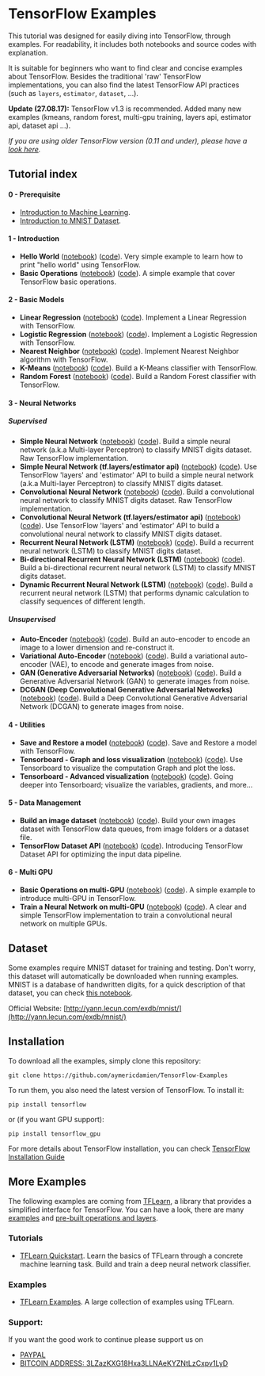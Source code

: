 # TensorFlow Examples

This tutorial was designed for easily diving into TensorFlow, through examples. For readability, it includes both notebooks and source codes with explanation.

It is suitable for beginners who want to find clear and concise examples about TensorFlow. Besides the traditional 'raw' TensorFlow implementations, you can also find the latest TensorFlow API practices (such as `layers`, `estimator`, `dataset`, ...).

**Update (27.08.17):** TensorFlow v1.3 is recommended. Added many new examples (kmeans, random forest, multi-gpu training, layers api, estimator api, dataset api ...).

*If you are using older TensorFlow version (0.11 and under), please have a [look here](https://github.com/aymericdamien/TensorFlow-Examples/tree/0.11).*

## Tutorial index

#### 0 - Prerequisite
- [Introduction to Machine Learning](https://github.com/aymericdamien/TensorFlow-Examples/blob/master/notebooks/0_Prerequisite/ml_introduction.ipynb).
- [Introduction to MNIST Dataset](https://github.com/aymericdamien/TensorFlow-Examples/blob/master/notebooks/0_Prerequisite/mnist_dataset_intro.ipynb).

#### 1 - Introduction
- **Hello World** ([notebook](https://github.com/aymericdamien/TensorFlow-Examples/blob/master/notebooks/1_Introduction/helloworld.ipynb)) ([code](https://github.com/aymericdamien/TensorFlow-Examples/blob/master/examples/1_Introduction/helloworld.py)). Very simple example to learn how to print "hello world" using TensorFlow.
- **Basic Operations** ([notebook](https://github.com/aymericdamien/TensorFlow-Examples/blob/master/notebooks/1_Introduction/basic_operations.ipynb)) ([code](https://github.com/aymericdamien/TensorFlow-Examples/blob/master/examples/1_Introduction/basic_operations.py)). A simple example that cover TensorFlow basic operations.

#### 2 - Basic Models
- **Linear Regression** ([notebook](https://github.com/aymericdamien/TensorFlow-Examples/blob/master/notebooks/2_BasicModels/linear_regression.ipynb)) ([code](https://github.com/aymericdamien/TensorFlow-Examples/blob/master/examples/2_BasicModels/linear_regression.py)). Implement a Linear Regression with TensorFlow.
- **Logistic Regression** ([notebook](https://github.com/aymericdamien/TensorFlow-Examples/blob/master/notebooks/2_BasicModels/logistic_regression.ipynb)) ([code](https://github.com/aymericdamien/TensorFlow-Examples/blob/master/examples/2_BasicModels/logistic_regression.py)). Implement a Logistic Regression with TensorFlow.
- **Nearest Neighbor** ([notebook](https://github.com/aymericdamien/TensorFlow-Examples/blob/master/notebooks/2_BasicModels/nearest_neighbor.ipynb)) ([code](https://github.com/aymericdamien/TensorFlow-Examples/blob/master/examples/2_BasicModels/nearest_neighbor.py)). Implement Nearest Neighbor algorithm with TensorFlow.
- **K-Means** ([notebook](https://github.com/aymericdamien/TensorFlow-Examples/blob/master/notebooks/2_BasicModels/kmeans.ipynb)) ([code](https://github.com/aymericdamien/TensorFlow-Examples/blob/master/examples/2_BasicModels/kmeans.py)). Build a K-Means classifier with TensorFlow.
- **Random Forest** ([notebook](https://github.com/aymericdamien/TensorFlow-Examples/blob/master/notebooks/2_BasicModels/random_forest.ipynb)) ([code](https://github.com/aymericdamien/TensorFlow-Examples/blob/master/examples/2_BasicModels/random_forest.py)). Build a Random Forest classifier with TensorFlow.

#### 3 - Neural Networks
##### Supervised

- **Simple Neural Network** ([notebook](https://github.com/aymericdamien/TensorFlow-Examples/blob/master/notebooks/3_NeuralNetworks/neural_network_raw.ipynb)) ([code](https://github.com/aymericdamien/TensorFlow-Examples/blob/master/examples/3_NeuralNetworks/neural_network_raw.py)). Build a simple neural network (a.k.a Multi-layer Perceptron) to classify MNIST digits dataset. Raw TensorFlow implementation.
- **Simple Neural Network (tf.layers/estimator api)** ([notebook](https://github.com/aymericdamien/TensorFlow-Examples/blob/master/notebooks/3_NeuralNetworks/neural_network.ipynb)) ([code](https://github.com/aymericdamien/TensorFlow-Examples/blob/master/examples/3_NeuralNetworks/neural_network.py)). Use TensorFlow 'layers' and 'estimator' API to build a simple neural network (a.k.a Multi-layer Perceptron) to classify MNIST digits dataset.
- **Convolutional Neural Network** ([notebook](https://github.com/aymericdamien/TensorFlow-Examples/blob/master/notebooks/3_NeuralNetworks/convolutional_network_raw.ipynb)) ([code](https://github.com/aymericdamien/TensorFlow-Examples/blob/master/examples/3_NeuralNetworks/convolutional_network_raw.py)). Build a convolutional neural network to classify MNIST digits dataset. Raw TensorFlow implementation.
- **Convolutional Neural Network (tf.layers/estimator api)** ([notebook](https://github.com/aymericdamien/TensorFlow-Examples/blob/master/notebooks/3_NeuralNetworks/convolutional_network.ipynb)) ([code](https://github.com/aymericdamien/TensorFlow-Examples/blob/master/examples/3_NeuralNetworks/convolutional_network.py)). Use TensorFlow 'layers' and 'estimator' API to build a convolutional neural network to classify MNIST digits dataset.
- **Recurrent Neural Network (LSTM)** ([notebook](https://github.com/aymericdamien/TensorFlow-Examples/blob/master/notebooks/3_NeuralNetworks/recurrent_network.ipynb)) ([code](https://github.com/aymericdamien/TensorFlow-Examples/blob/master/examples/3_NeuralNetworks/recurrent_network.py)). Build a recurrent neural network (LSTM) to classify MNIST digits dataset.
- **Bi-directional Recurrent Neural Network (LSTM)** ([notebook](https://github.com/aymericdamien/TensorFlow-Examples/blob/master/notebooks/3_NeuralNetworks/bidirectional_rnn.ipynb)) ([code](https://github.com/aymericdamien/TensorFlow-Examples/blob/master/examples/3_NeuralNetworks/bidirectional_rnn.py)). Build a bi-directional recurrent neural network (LSTM) to classify MNIST digits dataset.
- **Dynamic Recurrent Neural Network (LSTM)** ([notebook](https://github.com/aymericdamien/TensorFlow-Examples/blob/master/notebooks/3_NeuralNetworks/dynamic_rnn.ipynb)) ([code](https://github.com/aymericdamien/TensorFlow-Examples/blob/master/examples/3_NeuralNetworks/dynamic_rnn.py)). Build a recurrent neural network (LSTM) that performs dynamic calculation to classify sequences of different length.

##### Unsupervised
- **Auto-Encoder** ([notebook](https://github.com/aymericdamien/TensorFlow-Examples/blob/master/notebooks/3_NeuralNetworks/autoencoder.ipynb)) ([code](https://github.com/aymericdamien/TensorFlow-Examples/blob/master/examples/3_NeuralNetworks/autoencoder.py)). Build an auto-encoder to encode an image to a lower dimension and re-construct it.
- **Variational Auto-Encoder** ([notebook](https://github.com/aymericdamien/TensorFlow-Examples/blob/master/notebooks/3_NeuralNetworks/Variational_autoencoder.ipynb)) ([code](https://github.com/aymericdamien/TensorFlow-Examples/blob/master/examples/3_NeuralNetworks/variational_autoencoder.py)). Build a variational auto-encoder (VAE), to encode and generate images from noise.
- **GAN (Generative Adversarial Networks)** ([notebook](https://github.com/aymericdamien/TensorFlow-Examples/blob/master/notebooks/3_NeuralNetworks/gan.ipynb)) ([code](https://github.com/aymericdamien/TensorFlow-Examples/blob/master/examples/3_NeuralNetworks/gan.py)). Build a Generative Adversarial Network (GAN) to generate images from noise.
- **DCGAN (Deep Convolutional Generative Adversarial Networks)** ([notebook](https://github.com/aymericdamien/TensorFlow-Examples/blob/master/notebooks/3_NeuralNetworks/dcgan.ipynb)) ([code](https://github.com/aymericdamien/TensorFlow-Examples/blob/master/examples/3_NeuralNetworks/dcgan.py)). Build a Deep Convolutional Generative Adversarial Network (DCGAN) to generate images from noise.

#### 4 - Utilities
- **Save and Restore a model** ([notebook](https://github.com/aymericdamien/TensorFlow-Examples/blob/master/notebooks/4_Utils/save_restore_model.ipynb)) ([code](https://github.com/aymericdamien/TensorFlow-Examples/blob/master/examples/4_Utils/save_restore_model.py)). Save and Restore a model with TensorFlow.
- **Tensorboard - Graph and loss visualization** ([notebook](https://github.com/aymericdamien/TensorFlow-Examples/blob/master/notebooks/4_Utils/tensorboard_basic.ipynb)) ([code](https://github.com/aymericdamien/TensorFlow-Examples/blob/master/examples/4_Utils/tensorboard_basic.py)). Use Tensorboard to visualize the computation Graph and plot the loss.
- **Tensorboard - Advanced visualization** ([notebook](https://github.com/aymericdamien/TensorFlow-Examples/blob/master/notebooks/4_Utils/tensorboard_advanced.ipynb)) ([code](https://github.com/aymericdamien/TensorFlow-Examples/blob/master/examples/4_Utils/tensorboard_advanced.py)). Going deeper into Tensorboard; visualize the variables, gradients, and more...

#### 5 - Data Management
- **Build an image dataset** ([notebook](https://github.com/aymericdamien/TensorFlow-Examples/blob/master/notebooks/5_DataManagement/build_an_image_dataset.ipynb)) ([code](https://github.com/aymericdamien/TensorFlow-Examples/blob/master/examples/5_DataManagement/build_an_image_dataset.py)). Build your own images dataset with TensorFlow data queues, from image folders or a dataset file.
- **TensorFlow Dataset API** ([notebook](https://github.com/aymericdamien/TensorFlow-Examples/blob/master/notebooks/5_DataManagement/tensorflow_dataset_api.ipynb)) ([code](https://github.com/aymericdamien/TensorFlow-Examples/blob/master/examples/5_DataManagement/tensorflow_dataset_api.py)). Introducing TensorFlow Dataset API for optimizing the input data pipeline.

#### 6 - Multi GPU
- **Basic Operations on multi-GPU** ([notebook](https://github.com/aymericdamien/TensorFlow-Examples/blob/master/notebooks/6_MultiGPU/multigpu_basics.ipynb)) ([code](https://github.com/aymericdamien/TensorFlow-Examples/blob/master/examples/5_MultiGPU/multigpu_basics.py)). A simple example to introduce multi-GPU in TensorFlow.
- **Train a Neural Network on multi-GPU** ([notebook](https://github.com/aymericdamien/TensorFlow-Examples/blob/master/notebooks/6_MultiGPU/multigpu_cnn.ipynb)) ([code](https://github.com/aymericdamien/TensorFlow-Examples/blob/master/examples/5_MultiGPU/multigpu_cnn.py)). A clear and simple TensorFlow implementation to train a convolutional neural network on multiple GPUs.

## Dataset
Some examples require MNIST dataset for training and testing. Don't worry, this dataset will automatically be downloaded when running examples.
MNIST is a database of handwritten digits, for a quick description of that dataset, you can check [this notebook](https://github.com/aymericdamien/TensorFlow-Examples/blob/master/notebooks/0_Prerequisite/mnist_dataset_intro.ipynb).

Official Website: [http://yann.lecun.com/exdb/mnist/](http://yann.lecun.com/exdb/mnist/)

## Installation

To download all the examples, simply clone this repository:
```
git clone https://github.com/aymericdamien/TensorFlow-Examples
```

To run them, you also need the latest version of TensorFlow. To install it:
```
pip install tensorflow
```

or (if you want GPU support):
```
pip install tensorflow_gpu
```

For more details about TensorFlow installation, you can check [TensorFlow Installation Guide](https://github.com/tensorflow/tensorflow/blob/master/tensorflow/g3doc/get_started/os_setup.md)

## More Examples
The following examples are coming from [TFLearn](https://github.com/tflearn/tflearn), a library that provides a simplified interface for TensorFlow. You can have a look, there are many [examples](https://github.com/tflearn/tflearn/tree/master/examples) and [pre-built operations and layers](http://tflearn.org/doc_index/#api).

### Tutorials
- [TFLearn Quickstart](https://github.com/tflearn/tflearn/blob/master/tutorials/intro/quickstart.md). Learn the basics of TFLearn through a concrete machine learning task. Build and train a deep neural network classifier.

### Examples
- [TFLearn Examples](https://github.com/tflearn/tflearn/blob/master/examples). A large collection of examples using TFLearn.

### Support:

If you want the good work to continue please support us on

* [PAYPAL](https://www.paypal.me/ishandutta2007)
* [BITCOIN ADDRESS: 3LZazKXG18Hxa3LLNAeKYZNtLzCxpv1LyD](https://www.coinbase.com/join/5a8e4a045b02c403bc3a9c0c)
